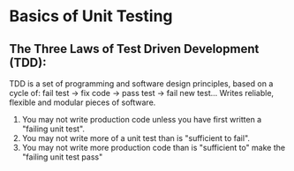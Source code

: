 # Basics of Unit Testing

## The Three Laws of Test Driven Development (TDD):
TDD is a set of programming and software design principles, based on a cycle of:
fail test -> fix code -> pass test -> fail new test...
Writes reliable, flexible and modular pieces of software.

1. You may not write production code unless you have first written a "failing unit test".
2. You may not write more of a unit test than is "sufficient to fail".
3. You may not write more production code than is "sufficient to" make the "failing unit test pass"

